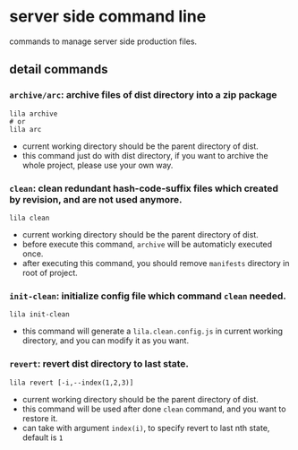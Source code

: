 # server side command line

commands to manage server side production files.

## detail commands 

### `archive/arc`: archive files of dist directory into a zip package 

```
lila archive
# or
lila arc
```

* current working directory should be the parent directory of dist.
* this command just do with dist directory, if you want to archive the whole project, please use your own way.

### `clean`: clean redundant hash-code-suffix files which created by revision, and are not used anymore.  

```
lila clean
```

* current working directory should be the parent directory of dist.
* before execute this command, `archive` will be automaticly executed once.
* after executing this command, you should remove `manifests` directory in root of project. 

### `init-clean`: initialize config file which command `clean` needed.

```
lila init-clean
```

* this command will generate a `lila.clean.config.js` in current working directory, and you can modify it as you want.

### `revert`: revert dist directory to last state.

```
lila revert [-i,--index(1,2,3)]
```

* current working directory should be the parent directory of dist.
* this command will be used after done `clean` command, and you want to restore it.
* can take with argument `index(i)`, to specify revert to last nth state, default is `1`
